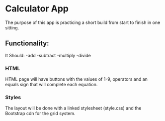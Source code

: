 # Calculator App

The purpose of this app is practicing a short build from start to finish in one sitting.   

## Functionality:

It Should:
-add
-subtract
-multiply 
-divide

### HTML
HTML page will have buttons with the values of 1-9, operators and an equals sign that will complete each equation.

### Styles
The layout will be done with a linked stylesheet (style.css) and the Bootstrap cdn for the grid system.



